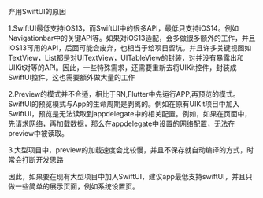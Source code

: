 弃用SwiftUI的原因

1.SwiftUI最低支持iOS13，而SwiftUI中的很多API，最低只支持iOS14。例如Navigationbar中的关键API等。如果对iOS13适配，会多做很多额外的工作，并且iOS13可用的API，后面可能会废弃，也相当于给项目留坑。并且许多关键视图如TextView，List都是对UITextView，UITableView的封装，对并没有暴露出和UIKit对等的API。因此，一些特殊需求，还需要重新去将UIKit控件，封装成SwiftUI控件，这也需要额外做大量的工作

2.Preview的模式并不合适，相比于RN,Flutter中先运行APP,再预览的模式。SwiftUI的预览模式与App的生命周期是剥离的。例如在原有UIKit项目中加入SwiftUI，预览是无法读取到appdelegate中的相关配置。例如，如果在页面中，先请求网络，再加载数据，那么在appdelegate中设置的网络配置，无法在preview中被读取。

3.大型项目中，preview的加载速度会比较慢，并且不保存就自动编译的方式，时常会打断开发思路

因此，如果要在现有大型项目中加入SwiftUI，建议app最低支持swiftUI，并且只做一些简单的展示页面，例如系统设置页。